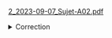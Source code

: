 
<!--
Ce n'est pas utile, mais juste un petit test, je pose ça là :
$$\left( \sum_{k=1}^n a_k b_k \right)^2 \leq \left( \sum_{k=1}^n a_k^2 \right) \left( \sum_{k=1}^n b_k^2 \right)$$
-->


 [2_2023-09-07_Sujet-A02.pdf](2_2023-09-07_Sujet-A02.pdf) 
<details>
<summary>Correction</summary>
Ex 1 


| Niveaux | Sommet |
| ------- | ------ |
| 0       | A,D    |
| 1       | B,E    |
| 2       | C,F    |
| 3       | G      |
| 4       | H      |

Ex 2
Tableau de successeurs.

| Sommet | Successeur |
| ------ | ---------- |
| A      | B          |
| B      | C, F       |
| C      | G          | 
| D      | E          |
| E      | F          |
| F      | G          |
| G      | H          |
| H      | Fin        |


Ex 3

![](ex-full-nomarge_genereted_by_GrapheMPM.png)
![](1694799788633.jpg)
</details>



